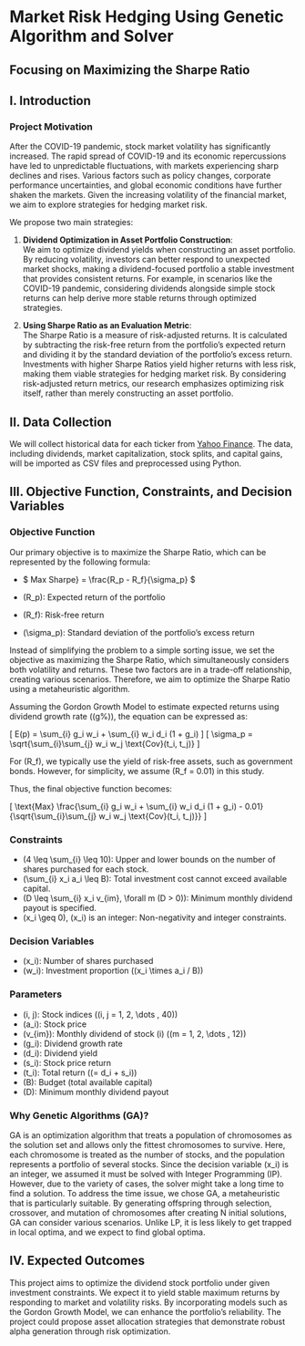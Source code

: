 # Market Risk Hedging Using Genetic Algorithm and Solver
## Focusing on Maximizing the Sharpe Ratio


## I. Introduction

### Project Motivation

After the COVID-19 pandemic, stock market volatility has significantly increased. The rapid spread of COVID-19 and its economic repercussions have led to unpredictable fluctuations, with markets experiencing sharp declines and rises. Various factors such as policy changes, corporate performance uncertainties, and global economic conditions have further shaken the markets. Given the increasing volatility of the financial market, we aim to explore strategies for hedging market risk.

We propose two main strategies:

1. **Dividend Optimization in Asset Portfolio Construction**:  
   We aim to optimize dividend yields when constructing an asset portfolio. By reducing volatility, investors can better respond to unexpected market shocks, making a dividend-focused portfolio a stable investment that provides consistent returns. For example, in scenarios like the COVID-19 pandemic, considering dividends alongside simple stock returns can help derive more stable returns through optimized strategies.

2. **Using Sharpe Ratio as an Evaluation Metric**:  
   The Sharpe Ratio is a measure of risk-adjusted returns. It is calculated by subtracting the risk-free return from the portfolio’s expected return and dividing it by the standard deviation of the portfolio’s excess return. Investments with higher Sharpe Ratios yield higher returns with less risk, making them viable strategies for hedging market risk. By considering risk-adjusted return metrics, our research emphasizes optimizing risk itself, rather than merely constructing an asset portfolio.

## II. Data Collection

We will collect historical data for each ticker from [Yahoo Finance](https://finance.yahoo.com). The data, including dividends, market capitalization, stock splits, and capital gains, will be imported as CSV files and preprocessed using Python.

## III. Objective Function, Constraints, and Decision Variables

### Objective Function

Our primary objective is to maximize the Sharpe Ratio, which can be represented by the following formula:


- $ Max Sharpe} = \frac{R_p - R_f}{\sigma_p} $


- \(R_p\): Expected return of the portfolio
- \(R_f\): Risk-free return
- \(\sigma_p\): Standard deviation of the portfolio’s excess return

Instead of simplifying the problem to a simple sorting issue, we set the objective as maximizing the Sharpe Ratio, which simultaneously considers both volatility and returns. These two factors are in a trade-off relationship, creating various scenarios. Therefore, we aim to optimize the Sharpe Ratio using a metaheuristic algorithm.

Assuming the Gordon Growth Model to estimate expected returns using dividend growth rate (\(g\%\)), the equation can be expressed as:

\[
E(p) = \sum_{i} g_i w_i + \sum_{i} w_i d_i (1 + g_i)
\]
\[
\sigma_p = \sqrt{\sum_{i}\sum_{j} w_i w_j \text{Cov}(t_i, t_j)}
\]

For \(R_f\), we typically use the yield of risk-free assets, such as government bonds. However, for simplicity, we assume \(R_f = 0.01\) in this study.

Thus, the final objective function becomes:

\[
\text{Max} \frac{\sum_{i} g_i w_i + \sum_{i} w_i d_i (1 + g_i) - 0.01}{\sqrt{\sum_{i}\sum_{j} w_i w_j \text{Cov}(t_i, t_j)}}
\]

### Constraints

- \(4 \leq \sum_{i} \leq 10\): Upper and lower bounds on the number of shares purchased for each stock.
- \(\sum_{i} x_i a_i \leq B\): Total investment cost cannot exceed available capital.
- \(D \leq \sum_{i} x_i v_{im}, \forall m (D > 0)\): Minimum monthly dividend payout is specified.
- \(x_i \geq 0\), \(x_i\) is an integer: Non-negativity and integer constraints.

### Decision Variables

- \(x_i\): Number of shares purchased
- \(w_i\): Investment proportion (\(x_i \times a_i / B\))

### Parameters

- \(i, j\): Stock indices (\(i, j = 1, 2, \dots , 40\))
- \(a_i\): Stock price
- \(v_{im}\): Monthly dividend of stock \(i\) (\(m = 1, 2, \dots , 12\))
- \(g_i\): Dividend growth rate
- \(d_i\): Dividend yield
- \(s_i\): Stock price return
- \(t_i\): Total return (\(= d_i + s_i\))
- \(B\): Budget (total available capital)
- \(D\): Minimum monthly dividend payout

### Why Genetic Algorithms (GA)?

GA is an optimization algorithm that treats a population of chromosomes as the solution set and allows only the fittest chromosomes to survive. Here, each chromosome is treated as the number of stocks, and the population represents a portfolio of several stocks. Since the decision variable \(x_i\) is an integer, we assumed it must be solved with Integer Programming (IP). However, due to the variety of cases, the solver might take a long time to find a solution. To address the time issue, we chose GA, a metaheuristic that is particularly suitable. By generating offspring through selection, crossover, and mutation of chromosomes after creating N initial solutions, GA can consider various scenarios. Unlike LP, it is less likely to get trapped in local optima, and we expect to find global optima.

## IV. Expected Outcomes

This project aims to optimize the dividend stock portfolio under given investment constraints. We expect it to yield stable maximum returns by responding to market and volatility risks. By incorporating models such as the Gordon Growth Model, we can enhance the portfolio’s reliability. The project could propose asset allocation strategies that demonstrate robust alpha generation through risk optimization.
